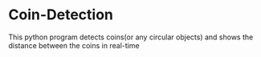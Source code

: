 # Coin-Detection
This python program detects coins(or any circular objects) and shows the distance between the coins in real-time
